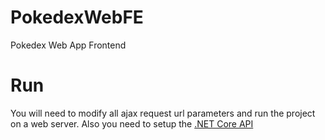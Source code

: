 # PokedexWebFE
Pokedex Web App Frontend

# Run
You will need to modify all ajax request url parameters and run the project on a web server. Also you need to setup the [.NET Core API](https://github.com/YisusOnDev/PokedexCSharpBE)
